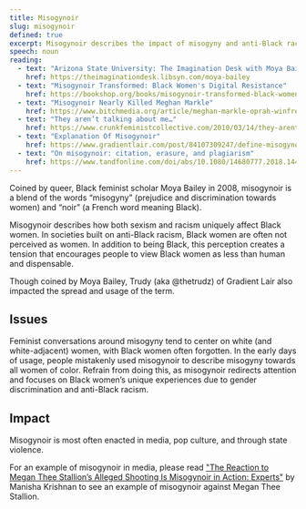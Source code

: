 ```yaml
---
title: Misogynoir
slug: misogynoir
defined: true
excerpt: Misogynoir describes the impact of misogyny and anti-Black racism on Black women
speech: noun
reading:
  - text: "Arizona State University: The Imagination Desk with Moya Bailey"
    href: https://theimaginationdesk.libsyn.com/moya-bailey
  - text: "Misogynoir Transformed: Black Women's Digital Resistance"
    href: https://bookshop.org/books/misogynoir-transformed-black-women-s-digital-resistance/9781479865109
  - text: "Misogynoir Nearly Killed Meghan Markle"
    href: https://www.bitchmedia.org/article/meghan-markle-oprah-winfrey-misogynoir
  - text: "They aren’t talking about me…"
    href: https://www.crunkfeministcollective.com/2010/03/14/they-arent-talking-about-me/
  - text: "Explanation Of Misogynoir"
    href: https://www.gradientlair.com/post/84107309247/define-misogynoir-anti-black-misogyny-moya-bailey-coined
  - text: "On misogynoir: citation, erasure, and plagiarism"
    href: https://www.tandfonline.com/doi/abs/10.1080/14680777.2018.1447395?journalCode=rfms20
---
```


Coined by queer, Black feminist scholar Moya Bailey in 2008, misogynoir is a blend of the words “misogyny” (prejudice and discrimination towards women) and “noir” (a French word meaning Black).

Misogynoir describes how both sexism and racism uniquely affect Black women. In societies built on anti-Black racism, Black women are often not perceived as women. In addition to being Black, this perception creates a tension that encourages people to view Black women as less than human and dispensable.

Though coined by Moya Bailey, Trudy (aka @thetrudz) of Gradient Lair also impacted the spread and usage of the term.

## Issues

Feminist conversations around misogyny tend to center on white (and white-adjacent) women, with Black women often forgotten. In the early days of usage, people mistakenly used misogynoir to describe misogyny towards all women of color. Refrain from doing this, as misogynoir redirects attention and focuses on Black women’s unique experiences due to gender discrimination and anti-Black racism.

## Impact

Misogynoir is most often enacted in media, pop culture, and through state violence.

For an example of misogynoir in media, please read ["The Reaction to Megan Thee Stallion’s Alleged Shooting Is Misogynoir in Action: Experts"](https://www.vice.com/en/article/qj4m75/the-reaction-to-megan-thee-stallions-alleged-shooting-is-misogynoir-in-action-experts) by Manisha Krishnan to see an example of misogynoir against Megan Thee Stallion.
